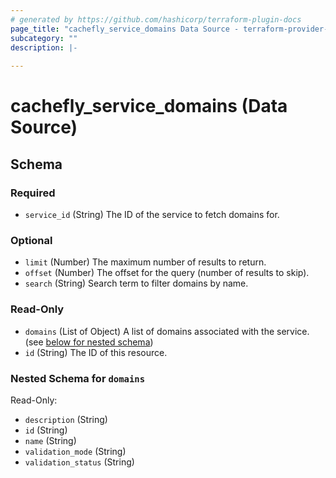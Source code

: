 ```yaml
---
# generated by https://github.com/hashicorp/terraform-plugin-docs
page_title: "cachefly_service_domains Data Source - terraform-provider-cachefly"
subcategory: ""
description: |-
  
---
```


# cachefly_service_domains (Data Source)





<!-- schema generated by tfplugindocs -->
## Schema

### Required

- `service_id` (String) The ID of the service to fetch domains for.

### Optional

- `limit` (Number) The maximum number of results to return.
- `offset` (Number) The offset for the query (number of results to skip).
- `search` (String) Search term to filter domains by name.

### Read-Only

- `domains` (List of Object) A list of domains associated with the service. (see [below for nested schema](#nestedatt--domains))
- `id` (String) The ID of this resource.

<a id="nestedatt--domains"></a>
### Nested Schema for `domains`

Read-Only:

- `description` (String)
- `id` (String)
- `name` (String)
- `validation_mode` (String)
- `validation_status` (String)

